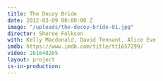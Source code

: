 ```yaml
---
title: The Decoy Bride
date: 2012-03-09 00:00:00 Z
image: "/uploads/the-decoy-bride-01.jpg"
director: Sheree Folkson
with: Kelly Macdonald, David Tennant, Alice Eve
imdb: https://www.imdb.com/title/tt1657299/
video: 281648265
layout: project
is-in-production: 
---
```


